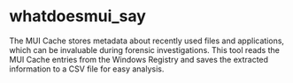 # whatdoesmui_say
The MUI Cache stores metadata about recently used files and applications, which can be invaluable during forensic investigations. This tool reads the MUI Cache entries from the Windows Registry and saves the extracted information to a CSV file for easy analysis.
